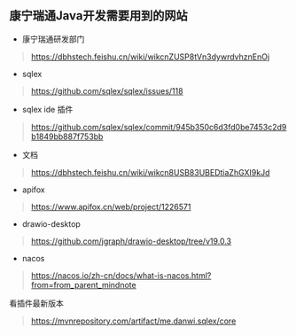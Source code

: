 ## 康宁瑞通Java开发需要用到的网站
- 康宁瑞通研发部门
> https://dbhstech.feishu.cn/wiki/wikcnZUSP8tVn3dywrdvhznEnOj
- sqlex
> https://github.com/sqlex/sqlex/issues/118
- sqlex ide 插件
> https://github.com/sqlex/sqlex/commit/945b350c6d3fd0be7453c2d9b1849bb887f753bb
> 
- 文档
> https://dbhstech.feishu.cn/wiki/wikcn8USB83UBEDtiaZhGXI9kJd

- apifox
> https://www.apifox.cn/web/project/1226571
- drawio-desktop
> https://github.com/jgraph/drawio-desktop/tree/v19.0.3
- nacos
> https://nacos.io/zh-cn/docs/what-is-nacos.html?from=from_parent_mindnote

看插件最新版本
> https://mvnrepository.com/artifact/me.danwi.sqlex/core
